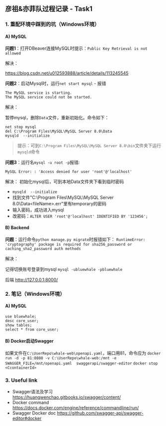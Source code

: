 ## 彦祖&亦菲队过程记录 - Task1

### 1. 重配环境中踩到的坑（Windows环境）
#### A) MySQL

**问题1**：打开DBeaver连接MySQL时提示：`Public Key Retrieval is not allowed`

解决：

https://blog.csdn.net/u012593888/article/details/113245545

**问题2**：启动Mysql时，运行`net start mysql` - 报错
```
The MySQL service is starting.
The MySQL service could not be started.
```

解决：

暂停mysql，删除`Data`文件，重新初始化。命令如下：
```
net stop mysql
del C:\Program Files\MySQL\MySQL Server 8.0\Data
mysqld  --initialize
```
> 提示：可到`C:\Program Files\MySQL\MySQL Server 8.0\bin`文件夹下运行`mysqld`命令

**问题3**：运行名`mysql -u root -p`报错:

`MySQL Error: : 'Access denied for user 'root'@'localhost'`

解决：
初始化mysql后，可到本地Data文件夹下看到临时密码
- `mysqld  --initialize`
- 找到文件"C:\Program Files\MySQL\MySQL Server 8.0\Data\<fileName>.err"里有temporary的密码
- 输入密码，成功进入mysql
- 改密码：`ALTER USER 'root'@'localhost' IDENTIFIED BY '123456';`

#### B) Backend

**问题**：运行命令`python manage.py migrate`时报错如下：
`RuntimeError: 'cryptography' package is required for sha256_password or caching_sha2_password auth methods`

解决：

记得切换账号登录到mysql
`mysql -ubluewhale -pbluewhale`

后端 http://127.0.0.1:8000/

### 2. 笔记（Windows环境）
#### A) MySQL
```
use bluewhale;
desc core_user;
show tables;
select * from core_user;
```
#### B) Docker启动Swagger
如果文件在`C:\UserRepo\whale-web\openapi.yaml`，端口用81，命令应为
`docker run -d -p 81:8080 -v C:\UserRepo\whale-web:/mnt -e SWAGGER_FILE=/mnt/openapi.yaml  swaggerapi/swagger-editor`
`docker stop <CcontainerId>`

### 3. Useful link
- Swagger语法及学习 https://huangwenchao.gitbooks.io/swagger/content/
- Docker command https://docs.docker.com/engine/reference/commandline/run/
- Swagger Docker doc https://github.com/swagger-api/swagger-editor#docker



